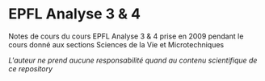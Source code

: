 # EPFL Analyse 3 & 4
Notes de cours du cours EPFL Analyse 3 &amp; 4 prise en 2009 pendant le cours donné aux sections Sciences de la Vie et Microtechniques


*L'auteur ne prend aucune responsabilité quand au contenu scientifique de ce repository*
